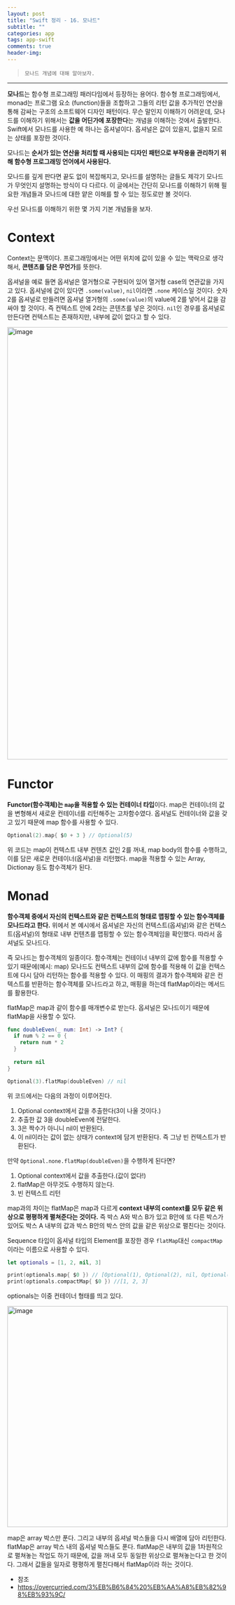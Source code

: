 ```yaml
---  
layout: post  
title: "Swift 정리 - 16. 모나드"  
subtitle: ""  
categories: app
tags: app-swift
comments: true  
header-img: 
---  
```

  
> `모나드 개념에 대해 알아보자.`

---

**모나드**는 함수형 프로그래밍 패러다임에서 등장하는 용어다. 함수형 프로그래밍에서, monad는 프로그램 요소 (function)들을 조합하고 그들의 리턴 값을 추가적인 연산을 통해 감싸는 구조의 소프트웨어 디자인 패턴이다. 
무슨 말인지 이해하기 어려운데, 모나드를 이해하기 위해서는 **값을 어딘가에 포장한다**는 개념을 이해하는 것에서 출발한다. Swift에서 모나드를 사용한 예 하나는 옵셔널이다. 옵셔널은 값이 있을지, 없을지 모르는 상태를 포장한 것이다.

모나드는 **순서가 있는 연산을 처리할 때 사용되는 디자인 패턴으로 부작용을 관리하기 위해 함수형 프로그래밍 언어에서 사용된다.**

모나드를 깊게 판다면 끝도 없이 복잡해지고, 모나드를 설명하는 글들도 제각기 모나드가 무엇인지 설명하는 방식이 다 다르다. 이 글에서는 간단히 모나드를 이해하기 위해 필요한 개념들과 모나드에 대한 얕은 이해를 할 수 있는 정도로만 볼 것이다.

우선 모나드를 이해하기 위한 몇 가지 기본 개념들을 보자.

# Context

Context는 문맥이다. 프로그래밍에서는 어떤 위치에 값이 있을 수 있는 맥락으로 생각해서, **콘텐츠를 담은 무언가**를 뜻한다. 

옵셔널을 예로 들면 옵셔널은 열거형으로 구현되어 있어 열거형 case의 연관값을 가지고 있다. 옵셔널에 값이 있다면 `.some(value)`, `nil`이라면 `.none` 케이스일 것이다. 숫자 2를 옵셔널로 만들려면 옵셔널 열거형의 `.some(value)`의 value에 2를 넣어서 값을 감싸야 할 것이다.
즉 컨텍스트 안에 2라는 콘텐츠를 넣은 것이다. `nil`인 경우를 옵셔널로 만든다면 컨텍스트는 존재하지만, 내부에 값이 없다고 할 수 있다. 

<img width="986" alt="image" src="https://user-images.githubusercontent.com/41438361/171807009-e92e0b48-e25d-4f27-8103-bc601e1ddbbb.png">

# Functor

**Functor(함수객체)는 `map`을 적용할 수 있는 컨테이너 타입**이다. map은 컨테이너의 값을 변형해서 새로운 컨테이너를 리턴해주는 고차함수였다. 옵셔널도 컨테이너와 값을 갖고 있기 때문에 map 함수를 사용할 수 있다.

```swift
Optional(2).map{ $0 + 3 } // Optional(5)
```

위 코드는 map이 컨텍스트 내부 컨텐츠 값인 2를 꺼내, map body의 함수를 수행하고, 이를 담은 새로운 컨테이너(옵셔널)을 리턴했다. map을 적용할 수 있는 Array, Dictionay 등도 함수객체가 된다.

# Monad

**함수객체 중에서 자신의 컨텍스트와 같은 컨텍스트의 형태로 맵핑할 수 있는 함수객체를 모나드라고 한다.** 위에서 본 예시에서 옵셔널은 자신의 컨텍스트(옵셔널)와 같은 컨텍스트(옵셔널)의 형태로 내부 컨텐츠를 맵핑할 수 있는 함수객체임을 확인했다. 따라서 옵셔널도 모나드다.

즉 모나드는 함수객체의 일종이다. 함수객체는 컨테이너 내부의 값에 함수를 적용할 수 있기 때문에(예시: map) 모나드도 컨텍스트 내부의 값에 함수를 적용해 이 값을 컨텍스트에 다시 담아 리턴하는 함수를 적용할 수 있다. 이 매핑의 결과가 함수객체와 같은 컨텍스트를 반환하는 함수객체를 모나드라고 하고, 매핑을 하는데 flatMap이라는 메서드를 활용한다.

flatMap은 map과 같이 함수를 매개변수로 받는다. 옵셔널은 모나드이기 때문에 flatMap을 사용할 수 있다.

```swift
func doubleEven(_ num: Int) -> Int? {
  if num % 2 == 0 {
    return num * 2
  }
  
  return nil
}

Optional(3).flatMap(doubleEven) // nil
```

위 코드에서는 다음의 과정이 이루어진다.

1. Optional context에서 값을 추출한다(3이 나올 것이다.)
2. 추출한 값 3을 doubleEven에 전달한다.
3. 3은 짝수가 아니니 nil이 반환된다.
4. 이 nil이라는 값이 없는 상태가 context에 담겨 반환된다. 즉 그냥 빈 컨텍스트가 반환된다.

만약 `Optional.none.flatMap(doubleEven)`을 수행하게 된다면?

1. Optional context에서 값을 추출한다.(값이 없다!)
2. flatMap은 아무것도 수행하지 않는다.
3. 빈 컨텍스트 리턴

map과의 차이는 flatMap은 map과 다르게 **context 내부의 context를 모두 같은 위상으로 평평하게 펼쳐준다는 것이다.** 즉 박스 A와 박스 B가 있고 B안에 또 다른 박스가 있어도 박스 A 내부의 값과 박스 B안의 박스 안의 값을 같은 위상으로 펼친다는 것이다.

Sequence 타입이 옵셔널 타입의 Element를 포장한 경우 `flatMap`대신 `compactMap`이라는 이름으로 사용할 수 있다.

```swift
let optionals = [1, 2, nil, 3]

print(optionals.map{ $0 }) // [Optional(1), Optional(2), nil, Optional(3)]
print(optionals.compactMap{ $0 }) //[1, 2, 3]
```

optionals는 이중 컨테이너 형태를 띄고 있다.

<img width="504" alt="image" src="https://user-images.githubusercontent.com/41438361/171813206-3f5a2093-555e-48e3-bdbb-abf690edbb4d.png">

map은 array 박스만 푼다. 그리고 내부의 옵셔널 박스들을 다시 배열에 담아 리턴한다. flatMap은 array 박스 내의 옵셔널 박스들도 푼다. flatMap은 내부의 값을 1차원적으로 펼쳐놓는 작업도 하기 때문에, 값을 꺼내 모두 동일한 위상으로 펼쳐놓는다고 한 것이다. 그래서 값들을 일자로 평평하게 펼친다해서 flatMap이라 하는 것이다.

* 참조
* https://overcurried.com/3%EB%B6%84%20%EB%AA%A8%EB%82%98%EB%93%9C/
